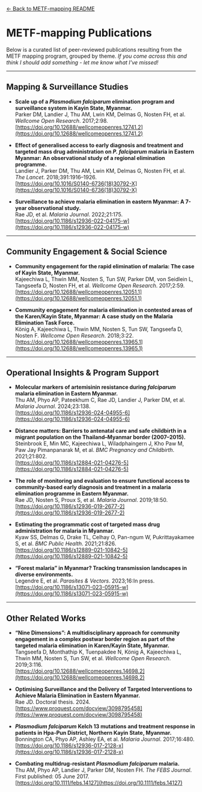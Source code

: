 [← Back to METF-mapping README](https://github.com/DMParker1/METF-mapping#readme)

# METF-mapping Publications

Below is a curated list of peer-reviewed publications resulting from the METF mapping program, grouped by theme. *If you come across this and think I should add something - let me know what I've missed!*

---

## Mapping & Surveillance Studies

- **Scale up of a *Plasmodium falciparum* elimination program and surveillance system in Kayin State, Myanmar.**  
  Parker DM, Landier J, Thu AM, Lwin KM, Delmas G, Nosten FH, et al. *Wellcome Open Research*. 2017;2:98.  
  [https://doi.org/10.12688/wellcomeopenres.12741.2](https://doi.org/10.12688/wellcomeopenres.12741.2)

- **Effect of generalised access to early diagnosis and treatment and targeted mass drug administration on *P. falciparum* malaria in Eastern Myanmar: An observational study of a regional elimination programme.**  
  Landier J, Parker DM, Thu AM, Lwin KM, Delmas G, Nosten FH, et al. *The Lancet*. 2018;391:1916–1926.  
  [https://doi.org/10.1016/S0140-6736(18)30792-X](https://doi.org/10.1016/S0140-6736(18)30792-X)

- **Surveillance to achieve malaria elimination in eastern Myanmar: A 7-year observational study.**  
  Rae JD, et al. *Malaria Journal*. 2022;21:175.  
  [https://doi.org/10.1186/s12936-022-04175-w](https://doi.org/10.1186/s12936-022-04175-w)

---

## Community Engagement & Social Science

- **Community engagement for the rapid elimination of malaria: The case of Kayin State, Myanmar.**  
  Kajeechiwa L, Thwin MM, Nosten S, Tun SW, Parker DM, von Seidlein L, Tangseefa D, Nosten FH, et al. *Wellcome Open Research*. 2017;2:59.  
  [https://doi.org/10.12688/wellcomeopenres.12051.1](https://doi.org/10.12688/wellcomeopenres.12051.1)

- **Community engagement for malaria elimination in contested areas of the Karen/Kayin State, Myanmar: A case study on the Malaria Elimination Task Force.**  
  König A, Kajeechiwa L, Thwin MM, Nosten S, Tun SW, Tangseefa D, Nosten F. *Wellcome Open Research*. 2018;3:22.  
  [https://doi.org/10.12688/wellcomeopenres.13965.1](https://doi.org/10.12688/wellcomeopenres.13965.1)

---

## Operational Insights & Program Support

- **Molecular markers of artemisinin resistance during *falciparum* malaria elimination in Eastern Myanmar.**  
  Thu AM, Phyo AP, Pateekhum C, Rae JD, Landier J, Parker DM, et al. *Malaria Journal*. 2024;23:138.  
  [https://doi.org/10.1186/s12936-024-04955-6](https://doi.org/10.1186/s12936-024-04955-6)

- **Distance matters: Barriers to antenatal care and safe childbirth in a migrant population on the Thailand–Myanmar border (2007–2015).**  
  Steinbrook E, Min MC, Kajeechiwa L, Wiladphaingern J, Kho Paw M, Paw Jay Pimanpanarak M, et al. *BMC Pregnancy and Childbirth*. 2021;21:802.  
  [https://doi.org/10.1186/s12884-021-04276-5](https://doi.org/10.1186/s12884-021-04276-5)

- **The role of monitoring and evaluation to ensure functional access to community-based early diagnosis and treatment in a malaria elimination programme in Eastern Myanmar.**  
  Rae JD, Nosten S, Proux S, et al. *Malaria Journal*. 2019;18:50.  
  [https://doi.org/10.1186/s12936-019-2677-2](https://doi.org/10.1186/s12936-019-2677-2)

- **Estimating the programmatic cost of targeted mass drug administration for malaria in Myanmar.**  
  Kyaw SS, Delmas G, Drake TL, Celhay O, Pan-ngum W, Pukrittayakamee S, et al. *BMC Public Health*. 2021;21:826.  
  [https://doi.org/10.1186/s12889-021-10842-5](https://doi.org/10.1186/s12889-021-10842-5)

- **“Forest malaria” in Myanmar? Tracking transmission landscapes in diverse environments.**  
  Legendre E, et al. *Parasites & Vectors*. 2023;16:In press.  
  [https://doi.org/10.1186/s13071-023-05915-w](https://doi.org/10.1186/s13071-023-05915-w)

---

## Other Related Works

- **“Nine Dimensions”: A multidisciplinary approach for community engagement in a complex postwar border region as part of the targeted malaria elimination in Karen/Kayin State, Myanmar.**  
  Tangseefa D, Monthathip K, Tuenpakdee N, König A, Kajeechiwa L, Thwin MM, Nosten S, Tun SW, et al. *Wellcome Open Research*. 2019;3:116.  
  [https://doi.org/10.12688/wellcomeopenres.14698.2](https://doi.org/10.12688/wellcomeopenres.14698.2)

- **Optimising Surveillance and the Delivery of Targeted Interventions to Achieve Malaria Elimination in Eastern Myanmar.**  
  Rae JD. Doctoral thesis. 2024.  
  [https://www.proquest.com/docview/3098795458](https://www.proquest.com/docview/3098795458)

- ***Plasmodium falciparum* Kelch 13 mutations and treatment response in patients in Hpa-Pun District, Northern Kayin State, Myanmar.**  
  Bonnington CA, Phyo AP, Ashley EA, et al. *Malaria Journal*. 2017;16:480.  
  [https://doi.org/10.1186/s12936-017-2128-x](https://doi.org/10.1186/s12936-017-2128-x)

- **Combating multidrug-resistant *Plasmodium falciparum* malaria.**  
  Thu AM, Phyo AP, Landier J, Parker DM, Nosten FH. *The FEBS Journal*. First published: 05 June 2017.  
  [https://doi.org/10.1111/febs.14127](https://doi.org/10.1111/febs.14127)
